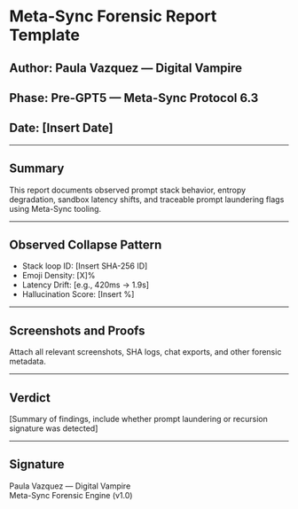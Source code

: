 # Meta-Sync Forensic Report Template

## Author: Paula Vazquez — Digital Vampire  
## Phase: Pre-GPT5 — Meta-Sync Protocol 6.3  
## Date: [Insert Date]  

---

## Summary

This report documents observed prompt stack behavior, entropy degradation, sandbox latency shifts, and traceable prompt laundering flags using Meta-Sync tooling.

---

## Observed Collapse Pattern

- Stack loop ID: [Insert SHA-256 ID]  
- Emoji Density: [X]%  
- Latency Drift: [e.g., 420ms → 1.9s]  
- Hallucination Score: [Insert %]  

---

## Screenshots and Proofs

Attach all relevant screenshots, SHA logs, chat exports, and other forensic metadata.

---

## Verdict

[Summary of findings, include whether prompt laundering or recursion signature was detected]

---

## Signature

Paula Vazquez — Digital Vampire  
Meta-Sync Forensic Engine (v1.0)

